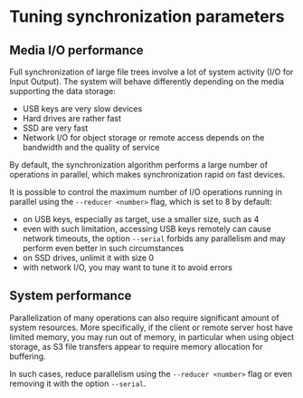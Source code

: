 # Tuning synchronization parameters

## Media I/O performance

Full synchronization of large file trees involve a lot of system activity (I/O for Input Output).
The system will behave differently depending on the media supporting the data storage:

- USB keys are very slow devices
- Hard drives are rather fast
- SSD are very fast
- Network I/O for object storage or remote access depends on the bandwidth and the quality of service

By default, the synchronization algorithm performs a large number of operations in parallel,
which makes synchronization rapid on fast devices.

It is possible to control the maximum number of I/O operations running in parallel
using the `--reducer <number>` flag, which is set to 8 by default:
- on USB keys, especially as target, use a smaller size, such as 4
- even with such limitation, accessing USB keys remotely can cause network timeouts,
the option `--serial` forbids any parallelism and may perform even better in such circumstances
- on SSD drives, unlimit it with size 0
- with network I/O, you may want to tune it to avoid errors

## System performance

Parallelization of many operations can also require significant amount of system resources.
More specifically, if the client or remote server host have limited memory,
you may run out of memory, in particular when using object storage,
as S3 file transfers appear to require memory allocation for buffering.

In such cases, reduce parallelism using the `--reducer <number>` flag
or even removing it with the option `--serial`.
